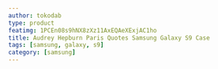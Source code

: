 ```yaml
---
author: tokodab
type: product
featimg: 1PCEn08s9hNX8zXz11AxEQAeXExjAC1ho
title: Audrey Hepburn Paris Quotes Samsung Galaxy S9 Case
tags: [samsung, galaxy, s9]
category: [samsung]
---
```

